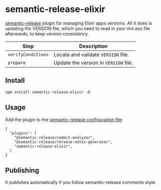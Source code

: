 # semantic-release-elixir

[semantic-release](https://github.com/semantic-release/semantic-release) plugin for managing Elixir apps versions.
All it does is updating the VERSION file, which you need to read in your mix.exs file afterwards, to keep version consistency.

Step | Description
------------ | -------------
`verifyConditions` | Locate and validate `VERSION` file.
`prepare` | Update the version in `VERSION` file.

## Install

```
npm install semantic-release-elixir -D
```

## Usage

Add the plugin to the [semantic-release configuration file](https://github.com/semantic-release/semantic-release/blob/master/docs/usage/configuration.md#configuration):

```
{
  "plugins": [
    "@semantic-release/commit-analyzer",
    "@semantic-release/release-notes-generator",
    "semantic-release-elixir",
  ]
}
```

## Publishing

It publishes automatically if you follow semantic-release comments style.